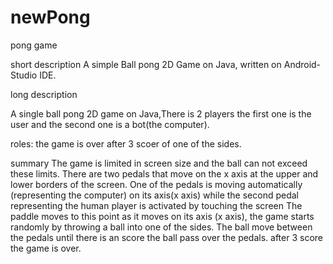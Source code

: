 # newPong

pong game

short description
A simple Ball pong 2D Game on Java, written on Android-Studio IDE.

long description

A single ball pong 2D game on Java,There is 2 players the first one is the user
and the second one is a bot(the computer).

roles:
the game is over after 3 scoer of one of the sides.

summary
The game is limited in screen size and the ball can not exceed these limits. There are two pedals that move on the x axis at the upper and lower borders of the screen. One of the pedals is moving automatically (representing the computer) on its axis(x axis) while the second pedal representing the human player is activated by touching the screen The paddle moves to this point as it moves on its axis (x axis), the game starts randomly by throwing a ball into one of the sides.
The ball move between the pedals until there is an score the ball pass over the pedals.
after 3 score the game is over.


